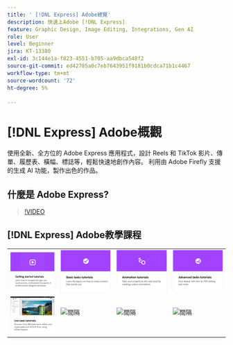 ```yaml
---
title: ' [!DNL Express] Adobe總覽'
description: 快速上Adobe [!DNL Express]
feature: Graphic Design, Image Editing, Integrations, Gen AI
role: User
level: Beginner
jira: KT-13380
exl-id: 3c144e1a-f823-4551-b705-aa9dbca548f2
source-git-commit: ed42785a0c7eb7643951f9181b0cdca71b1c4467
workflow-type: tm+mt
source-wordcount: '72'
ht-degree: 5%

---
```


# [!DNL Express] Adobe概觀

使用全新、全方位的 Adobe Express 應用程式，設計 Reels 和 TikTok 影片、傳單、履歷表、橫幅、標誌等，輕鬆快速地創作內容。 利用由 Adobe Firefly 支援的生成 AI 功能，製作出色的作品。

## 什麼是 Adobe Express?

>[!VIDEO](https://video.tv.adobe.com/v/3420225?quality=12&learn=on&hidetitle=true)

## [!DNL Express] Adobe教學課程

<table style="table-layout:fixed">
<tr>
   <td>
      <a href="https://experienceleague.adobe.com/docs/creative-cloud-enterprise-learn/cce-learning-hub/expressoverview/expresshowto/overview-express-how-to.html?#getting-started">
         <img alt="快速入門教學課程" src="assets/get-started.png" />
      </a>
   </td>
   <td>
      <a href="https://experienceleague.adobe.com/docs/creative-cloud-enterprise-learn/cce-learning-hub/expressoverview/expresshowto/overview-express-how-to.html#basic-tasks">
         <img alt="基本工作教學課程" src="assets/basic-tasks.png" />
      </a>
   </td>
   <td>
      <a href="https://experienceleague.adobe.com/docs/creative-cloud-enterprise-learn/cce-learning-hub/expressoverview/expresshowto/overview-express-how-to.html#animation">
         <img alt="動畫教學課程" src="assets/animation.png" />
      </a>
  </td>
   <td>
      <a href="https://experienceleague.adobe.com/docs/creative-cloud-enterprise-learn/cce-learning-hub/expressoverview/expresshowto/overview-express-how-to.html#advanced-tasks">
         <img alt="動畫教學課程" src="assets/advanced-tasks.png" />
      </a>
  </td>
</tr>
<tr>
  <td>
      <a href="overview-express-use-case-tutorials.md">
         <img alt="Adobe Express 使用案例教學課程" src="assets/use-case-tutorials.png" />
      </a>
   </td>
   <td>
    <img alt="間隔" src="../assets/Gray_thumbnail.png" />
    <div>
    <br>
  </td>
  <td>
    <img alt="間隔" src="../assets/Gray_thumbnail.png" />
    <div>
    <br>
  </td>
  <td>
    <img alt="間隔" src="../assets/Gray_thumbnail.png" />
    <div>
    <br>
  </td>
</tr>
</table>